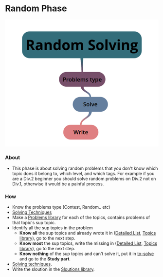 # Random Phase 

<p align="center">
  <img src="https://github.com/basmaashouur/Competitive-Programming/blob/master/Random-Phase/random.png"></p>
  

### About
  - This phase is about solving random problems that you don't know which topic does it belong to, which level, and which tags. For example if you are a Div.2 beginner you should solve random problems on Div.2  not on Div.1, otherwise it would be a painful process. 
  
 
 ### How
 * Know the problems type (Contest, Random.. etc)
  * [Solving Techniques](https://github.com/basmaashouur/Competitive-Programming/blob/master/Solutions-library/Solving-techniques.md)
* Make a [Problems library](https://github.com/basmaashouur/Competitive-Programming/blob/master/Knowledge-Phase/Problems-library) for each of the topics, contains problems of that topic's sup topic.
* Identify all the sup topics in the problem
  * **Know all** the sup topics and already wrote it in ([Detailed List](https://github.com/basmaashouur/Competitive-Programming/blob/master/Knowledge-Phase/Detailed-list), [Topics library](https://github.com/basmaashouur/Competitive-Programming/blob/master/Knowledge-Phase/Topics-library)), go to the next step.
  * **Know most** the sup topics, write the missing in ([Detailed List](https://github.com/basmaashouur/Competitive-Programming/blob/master/Knowledge-Phase/Detailed-list), [Topics library](https://github.com/basmaashouur/Competitive-Programming/blob/master/Knowledge-Phase/Topics-library)), go to the next step.
  * **Know nothing** of the sup topics and can't solve it, put it in [to-solve](https://github.com/basmaashouur/Competitive-Programming/blob/master/Solutions-library/to-solve) and go to the **Study part**.
* [Solving techniques](https://github.com/basmaashouur/Competitive-Programming/blob/master/Solutions-library/Solving-techniques.md).
* Write the sloution in the [Sloutions library](https://github.com/basmaashouur/Competitive-Programming/blob/master/Solutions-library). 
  
